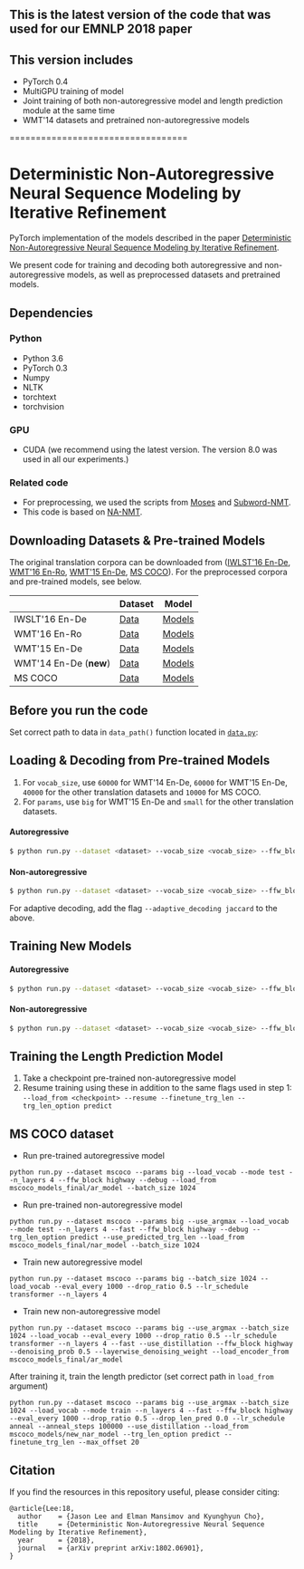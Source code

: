 ## This is the latest version of the code that was used for our EMNLP 2018 paper

## This version includes
* PyTorch 0.4
* MultiGPU training of model
* Joint training of both non-autoregressive model and length prediction module at the same time
* WMT'14 datasets and pretrained non-autoregressive models

==================================

Deterministic Non-Autoregressive Neural Sequence Modeling by Iterative Refinement
==================================
PyTorch implementation of the models described in the paper [Deterministic Non-Autoregressive Neural Sequence Modeling by Iterative Refinement](https://arxiv.org/abs/1802.06901 "Deterministic Non-Autoregressive Neural Sequence Modeling by Iterative Refinement").

We present code for training and decoding both autoregressive and non-autoregressive models, as well as preprocessed datasets and pretrained models.

Dependencies
------------------
### Python
* Python 3.6
* PyTorch 0.3
* Numpy
* NLTK
* torchtext
* torchvision

### GPU
* CUDA (we recommend using the latest version. The version 8.0 was used in all our experiments.)

### Related code
* For preprocessing, we used the scripts from [Moses](https://github.com/moses-smt/mosesdecoder "Moses") and [Subword-NMT](https://github.com/rsennrich/subword-nmt "Subword-NMT").
* This code is based on [NA-NMT](https://github.com/MultiPath/NA-NMT "NA-NMT").

Downloading Datasets & Pre-trained Models
------------------
The original translation corpora can be downloaded from ([IWLST'16 En-De](https://wit3.fbk.eu/), [WMT'16 En-Ro](http://www.statmt.org/wmt16/translation-task.html), [WMT'15 En-De](http://www.statmt.org/wmt15/translation-task.html), [MS COCO](http://cocodataset.org/#home)). For the preprocessed corpora and pre-trained models, see below.

| | Dataset | Model |
| -------------      | --- | -------------  |
| IWSLT'16 En-De     | [Data](https://drive.google.com/file/d/1m7dZqEXHWPYcre6xxsFwFLrb9CRCZGmn/view?usp=sharing) | [Models](https://drive.google.com/open?id=1N8tfU5ttnov2jWk3-PHVMJClQA0pKXoN) |
| WMT'16 En-Ro       | [Data](https://drive.google.com/file/d/1YrAwCEuktG-iDVxtEW-FE72uFTLc5QMl/view?usp=sharing) | [Models](https://drive.google.com/open?id=1qHSkrmTgj5c4U54zJZomdXQ_YUbhhfVi) |
| WMT'15 En-De       | [Data](https://drive.google.com/file/d/1Q5-54S34HgC36IxJEZLwduKKW_EXZHWb/view?usp=sharing) | [Models](https://drive.google.com/open?id=1TJobn-RNxMDNLBqgglAmhA5vV1kpCebf) |
| WMT'14 En-De (**new**)      | [Data](https://drive.google.com/file/d/1t7w0dmURRkXIbmzzlIUhrffw8eYctsIT/view?usp=sharing) | [Models](https://drive.google.com/file/d/1Wmzm5V_jxffT3yfZ7xVt7WX17ldNzpUW/view?usp=sharing) |
| MS COCO            | [Data](https://drive.google.com/open?id=10RJbEb71CQZzaPtvS__KS50Fi5SrHHTN) | [Models](https://drive.google.com/open?id=1hqT9Hf8nGlWP9pqyAg4KRDR1QfDCvW4z) |

Before you run the code
------------------
Set correct path to data in `data_path()` function located in [`data.py`](https://github.com/jasonleeinf/non-auto-decoding/blob/96f7765399133c79ad4d23768dd530ee3eb07990/data.py#L44):

Loading & Decoding from Pre-trained Models
------------------
1. For `vocab_size`, use `60000` for WMT'14 En-De, `60000` for WMT'15 En-De, `40000` for the other translation datasets and `10000` for MS COCO.
2. For `params`, use `big` for WMT'15 En-De and `small` for the other translation datasets.

#### Autoregressive
```bash
$ python run.py --dataset <dataset> --vocab_size <vocab_size> --ffw_block highway --params <params> --lr_schedule anneal --mode test --debug --load_from <checkpoint>
```

#### Non-autoregressive
```bash
$ python run.py --dataset <dataset> --vocab_size <vocab_size> --ffw_block highway --params <params> --lr_schedule anneal --fast --valid_repeat_dec 20 --use_argmax --next_dec_input both --mode test --remove_repeats --debug --trg_len_option predict --use_predicted_trg_len --load_from <checkpoint>
```

For adaptive decoding, add the flag `--adaptive_decoding jaccard` to the above.

Training New Models
------------------

#### Autoregressive
```bash
$ python run.py --dataset <dataset> --vocab_size <vocab_size> --ffw_block highway --params <params> --lr_schedule anneal
```

#### Non-autoregressive
```bash
$ python run.py --dataset <dataset> --vocab_size <vocab_size> --ffw_block highway --params <params> --lr_schedule anneal --fast --valid_repeat_dec 8 --use_argmax --next_dec_input both --denoising_prob --layerwise_denoising_weight --use_distillation
```

Training the Length Prediction Model
------------------
1. Take a checkpoint pre-trained non-autoregressive model
2. Resume training using these in addition to the same flags used in step 1: `--load_from <checkpoint> --resume --finetune_trg_len --trg_len_option predict`

MS COCO dataset
------------------

* Run pre-trained autoregressive model

```
python run.py --dataset mscoco --params big --load_vocab --mode test --n_layers 4 --ffw_block highway --debug --load_from mscoco_models_final/ar_model --batch_size 1024
```

* Run pre-trained non-autoregressive model

```
python run.py --dataset mscoco --params big --use_argmax --load_vocab --mode test --n_layers 4 --fast --ffw_block highway --debug --trg_len_option predict --use_predicted_trg_len --load_from mscoco_models_final/nar_model --batch_size 1024
```

* Train new autoregressive model

```
python run.py --dataset mscoco --params big --batch_size 1024 --load_vocab --eval_every 1000 --drop_ratio 0.5 --lr_schedule transformer --n_layers 4
```

* Train new non-autoregressive model

```
python run.py --dataset mscoco --params big --use_argmax --batch_size 1024 --load_vocab --eval_every 1000 --drop_ratio 0.5 --lr_schedule transformer --n_layers 4 --fast --use_distillation --ffw_block highway --denoising_prob 0.5 --layerwise_denoising_weight --load_encoder_from mscoco_models_final/ar_model
```

After training it, train the length predictor (set correct path in `load_from` argument)

```
python run.py --dataset mscoco --params big --use_argmax --batch_size 1024 --load_vocab --mode train --n_layers 4 --fast --ffw_block highway --eval_every 1000 --drop_ratio 0.5 --drop_len_pred 0.0 --lr_schedule anneal --anneal_steps 100000 --use_distillation --load_from mscoco_models/new_nar_model --trg_len_option predict --finetune_trg_len --max_offset 20
```

Citation
------------------
If you find the resources in this repository useful, please consider citing:
```
@article{Lee:18,
  author    = {Jason Lee and Elman Mansimov and Kyunghyun Cho},
  title     = {Deterministic Non-Autoregressive Neural Sequence Modeling by Iterative Refinement},
  year      = {2018},
  journal   = {arXiv preprint arXiv:1802.06901},
}
```
